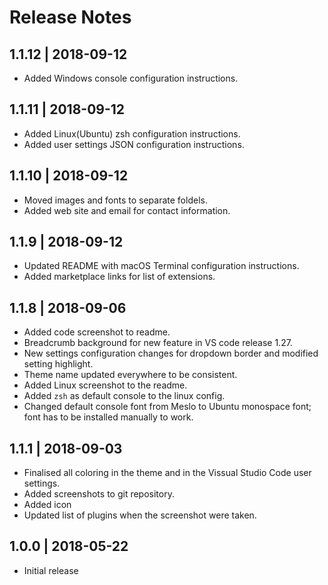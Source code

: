 # Release Notes

## 1.1.12 | 2018-09-12
- Added Windows console configuration instructions.

## 1.1.11 | 2018-09-12
- Added Linux(Ubuntu) zsh configuration instructions.
- Added user settings JSON configuration instructions.

## 1.1.10 | 2018-09-12
- Moved images and fonts to separate foldels.
- Added web site and email for contact information.

## 1.1.9 | 2018-09-12
- Updated README with macOS Terminal configuration instructions.
- Added marketplace links for list of extensions.

## 1.1.8 | 2018-09-06
- Added code screenshot to readme.
- Breadcrumb background for new feature in VS code release 1.27.
- New settings configuration changes for dropdown border and modified setting highlight.
- Theme name updated everywhere to be consistent.
- Added Linux screenshot to the readme.
- Added `zsh` as default console to the linux config.
- Changed default console font from Meslo to Ubuntu monospace font; font has to be installed manually to work.

## 1.1.1 | 2018-09-03
- Finalised all coloring in the theme and in the Vissual Studio Code user settings.
- Added screenshots to git repository.
- Added icon
- Updated list of plugins when the screenshot were taken.

## 1.0.0 | 2018-05-22
- Initial release

